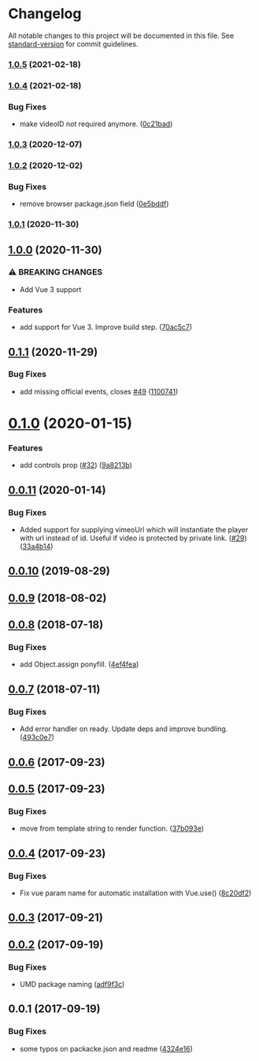 # Changelog

All notable changes to this project will be documented in this file. See [standard-version](https://github.com/conventional-changelog/standard-version) for commit guidelines.

### [1.0.5](https://github.com/dobromir-hristov/vue-vimeo-player/compare/v1.0.4...v1.0.5) (2021-02-18)

### [1.0.4](https://github.com/dobromir-hristov/vue-vimeo-player/compare/v1.0.3...v1.0.4) (2021-02-18)


### Bug Fixes

* make videoID not required anymore. ([0c21bad](https://github.com/dobromir-hristov/vue-vimeo-player/commit/0c21bad519f7056c1e8d23cdead2746e252520dc))

### [1.0.3](https://github.com/dobromir-hristov/vue-vimeo-player/compare/v1.0.2...v1.0.3) (2020-12-07)

### [1.0.2](https://github.com/dobromir-hristov/vue-vimeo-player/compare/v1.0.1...v1.0.2) (2020-12-02)


### Bug Fixes

* remove browser package.json field ([0e5bddf](https://github.com/dobromir-hristov/vue-vimeo-player/commit/0e5bddf6e06e59439b4ca877109fd30383ed6ecb))

### [1.0.1](https://github.com/dobromir-hristov/vue-vimeo-player/compare/v1.0.0...v1.0.1) (2020-11-30)

## [1.0.0](https://github.com/dobromir-hristov/vue-vimeo-player/compare/v0.1.1...v1.0.0) (2020-11-30)


### ⚠ BREAKING CHANGES

* Add Vue 3 support

### Features

* add support for Vue 3. Improve build step. ([70ac5c7](https://github.com/dobromir-hristov/vue-vimeo-player/commit/70ac5c70fa453eaabc1720cc11e5c9a2daeca4dc))

<a name="0.1.1"></a>
## [0.1.1](https://github.com/dobromir-hristov/vue-vimeo-player/compare/v0.1.0...v0.1.1) (2020-11-29)


### Bug Fixes

* add missing official events, closes [#49](https://github.com/dobromir-hristov/vue-vimeo-player/issues/49) ([1100741](https://github.com/dobromir-hristov/vue-vimeo-player/commit/1100741))



<a name="0.1.0"></a>
# [0.1.0](https://github.com/dobromir-hristov/vue-vimeo-player/compare/v0.0.11...v0.1.0) (2020-01-15)


### Features

* add controls prop ([#32](https://github.com/dobromir-hristov/vue-vimeo-player/issues/32)) ([9a8213b](https://github.com/dobromir-hristov/vue-vimeo-player/commit/9a8213b))



<a name="0.0.11"></a>
## [0.0.11](https://github.com/dobromir-hristov/vue-vimeo-player/compare/v0.0.10...v0.0.11) (2020-01-14)


### Bug Fixes

* Added support for supplying vimeoUrl which will instantiate the player with url instead of id. Useful if video is protected by private link. ([#29](https://github.com/dobromir-hristov/vue-vimeo-player/issues/29)) ([33a4b14](https://github.com/dobromir-hristov/vue-vimeo-player/commit/33a4b14))



<a name="0.0.10"></a>
## [0.0.10](https://github.com/dobromir-hristov/vue-vimeo-player/compare/v0.0.9...v0.0.10) (2019-08-29)



<a name="0.0.9"></a>
## [0.0.9](https://github.com/dobromir-hristov/vue-vimeo-player/compare/v0.0.8...v0.0.9) (2018-08-02)



<a name="0.0.8"></a>
## [0.0.8](https://github.com/dobromir-hristov/vue-vimeo-player/compare/v0.0.7...v0.0.8) (2018-07-18)


### Bug Fixes

* add Object.assign ponyfill. ([4ef4fea](https://github.com/dobromir-hristov/vue-vimeo-player/commit/4ef4fea))



<a name="0.0.7"></a>
## [0.0.7](https://github.com/dobromir-hristov/vue-vimeo-player/compare/v0.0.6...v0.0.7) (2018-07-11)


### Bug Fixes

* Add error handler on ready. Update deps and improve bundling. ([493c0e7](https://github.com/dobromir-hristov/vue-vimeo-player/commit/493c0e7))



<a name="0.0.6"></a>
## [0.0.6](https://github.com/dobromir-hristov/vue-vimeo-player/compare/v0.0.5...v0.0.6) (2017-09-23)



<a name="0.0.5"></a>
## [0.0.5](https://github.com/dobromir-hristov/vue-vimeo-player/compare/v0.0.4...v0.0.5) (2017-09-23)


### Bug Fixes

* move from template string to render function. ([37b093e](https://github.com/dobromir-hristov/vue-vimeo-player/commit/37b093e))



<a name="0.0.4"></a>
## [0.0.4](https://github.com/dobromir-hristov/vue-vimeo-player/compare/v0.0.3...v0.0.4) (2017-09-23)


### Bug Fixes

* Fix vue param name for automatic installation with Vue.use() ([8c20df2](https://github.com/dobromir-hristov/vue-vimeo-player/commit/8c20df2))



<a name="0.0.3"></a>
## [0.0.3](https://github.com/dobromir-hristov/vue-vimeo-player/compare/v0.0.2...v0.0.3) (2017-09-21)



<a name="0.0.2"></a>
## [0.0.2](https://github.com/dobromir-hristov/vue-vimeo-player/compare/v0.0.1...v0.0.2) (2017-09-19)


### Bug Fixes

* UMD package naming ([adf9f3c](https://github.com/dobromir-hristov/vue-vimeo-player/commit/adf9f3c))



<a name="0.0.1"></a>
## 0.0.1 (2017-09-19)


### Bug Fixes

* some typos on packacke.json and readme ([4324e16](https://github.com/dobromir-hristov/vue-vimeo-player/commit/4324e16))
